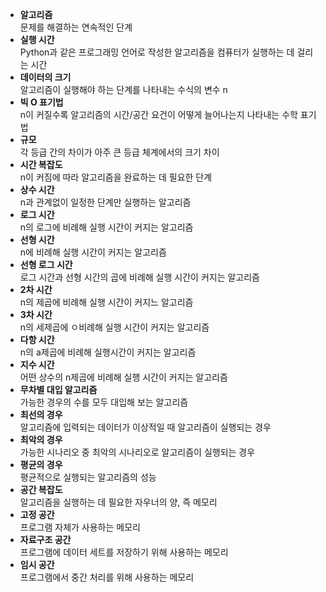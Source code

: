 - **알고리즘**  
문제를 해결하는 연속적인 단계
- **실행 시간**  
Python과 같은 프로그래밍 언어로 작성한 알고리즘을 컴퓨터가 실행하는 데 걸리는 시간
- **데이터의 크기**  
알고리즘이 실행해야 하는 단계를 나타내는 수식의 변수 n
- **빅 O 표기법**  
n이 커질수록 알고리즘의 시간/공간 요건이 어떻게 늘어나는지 나타내는 수학 표기법
- **규모**  
각 등급 간의 차이가 아주 큰 등급 체계에서의 크기 차이
- **시간 복잡도**  
n이 커짐에 따라 알고리즘을 완료하는 데 필요한 단계
- **상수 시간**  
n과 관계없이 일정한 단계만 실행하는 알고리즘
- **로그 시간**  
n의 로그에 비례해 실행 시간이 커지는 알고리즘
- **선형 시간**  
n에 비례해 실행 시간이 커지는 알고리즘
- **선형 로그 시간**  
로그 시간과 선형 시간의 곱에 비례해 실행 시간이 커지는 알고리즘
- **2차 시간**  
n의 제곱에 비례해 실행 시간이 커지느 알고리즘
- **3차 시간**  
n의 세제곱에 ㅇ비례해 실행 시간이 커지는 알고리즘
- **다항 시간**  
n의 a제곱에 비례해 실행시간이 커지는 알고리즘
- **지수 시간**  
어떤 상수의 n제곱에 비례해 실행 시간이 커지는 알고리즘
- **무차별 대입 알고리즘**  
가능한 경우의 수를 모두 대입해 보는 알고리즘
- **최선의 경우**  
알고리즘에 입력되는 데이터가 이상적일 때 알고리즘이 실행되는 경우
- **최악의 경우**  
가능한 시나리오 중 최악의 시나리오로 알고리즘이 실행되는 경우
- **평균의 경우**  
평균적으로 실행되는 알고리즘의 성능
- **공간 복잡도**  
알고리즘을 실행하는 데 필요한 자우너의 양, 즉 메모리
- **고정 공간**  
프로그램 자체가 사용하는 메모리
- **자료구조 공간**  
프로그램에 데이터 세트를 저장하기 위해 사용하는 메모리
- **임시 공간**  
프로그램에서 중간 처리를 위해 사용하는 메모리